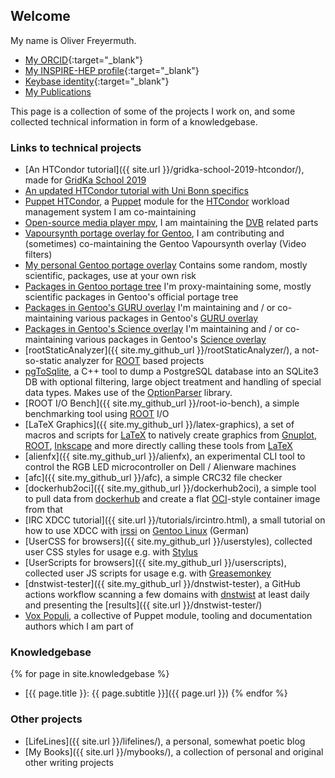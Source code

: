 ## Welcome

My name is Oliver Freyermuth. 

- [My ORCID](https://orcid.org/0000-0001-8053-6283){:target="_blank"}
- [My INSPIRE-HEP profile](https://inspirehep.net/authors/1908125){:target="_blank"}
- [Keybase identity](https://keybase.io/olifre){:target="_blank"}
- [My Publications](publications)

This page is a collection of some of the projects I work on, and some collected technical information in form of a knowledgebase. 

### Links to technical projects
- [An HTCondor tutorial]({{ site.url }}/gridka-school-2019-htcondor/), made for [GridKa School 2019](https://indico.scc.kit.edu/event/460/overview)
- [An updated HTCondor tutorial with Uni Bonn specifics](https://unibonn.github.io/htcondor-bonn/)
- [Puppet HTCondor](https://github.com/HEP-Puppet/htcondor), a [Puppet](https://puppet.com/) module for the [HTCondor](https://research.cs.wisc.edu/htcondor/) workload management system I am co-maintaining
- [Open-source media player mpv](https://mpv.io/), I am maintaining the [DVB](https://en.wikipedia.org/wiki/Digital_Video_Broadcasting) related parts
- [Vapoursynth portage overlay for Gentoo](https://github.com/4re/vapoursynth-portage), I am contributing and (sometimes) co-maintaining the Gentoo Vapoursynth overlay (Video filters)
- [My personal Gentoo portage overlay](https://github.com/olifre/olifre-portage) Contains some random, mostly scientific, packages, use at your own risk
- [Packages in Gentoo portage tree](https://repology.org/projects/?maintainer=o.freyermuth%40googlemail.com&inrepo=gentoo) I'm proxy-maintaining some, mostly scientific packages in Gentoo's official portage tree
- [Packages in Gentoo's GURU overlay](https://repology.org/projects/?maintainer=o.freyermuth%40googlemail.com&inrepo=gentoo_ovl_guru) I'm maintaining and / or co-maintaining various packages in Gentoo's [GURU overlay](https://wiki.gentoo.org/wiki/Project:GURU)
- [Packages in Gentoo's Science overlay](https://repology.org/projects/?maintainer=o.freyermuth%40googlemail.com&inrepo=gentoo_ovl_science) I'm maintaining and / or co-maintaining various packages in Gentoo's [Science overlay](https://wiki.gentoo.org/wiki/Project:Science)
- [rootStaticAnalyzer]({{ site.my_github_url }}/rootStaticAnalyzer/), a not-so-static analyzer for [ROOT](https://root.cern.ch) based projects
- [pgToSqlite](https://github.com/BGO-OD/pgToSqlite), a C++ tool to dump a PostgreSQL database into an SQLite3 DB with optional filtering, large object treatment and handling of special data types. Makes use of the [OptionParser](https://github.com/BGO-OD/OptionParser/) library.
- [ROOT I/O Bench]({{ site.my_github_url }}/root-io-bench), a simple benchmarking tool using [ROOT](https://root.cern.ch) I/O
- [LaTeX Graphics]({{ site.my_github_url }}/latex-graphics), a set of macros and scripts for [LaTeX](https://en.wikipedia.org/wiki/LaTeX) to natively create graphics from [Gnuplot](http://gnuplot.sourceforge.net/), [ROOT](https://root.cern.ch), [Inkscape](https://inkscape.org/) and more directly calling these tools from [LaTeX](https://en.wikipedia.org/wiki/LaTeX)
- [alienfx]({{ site.my_github_url }}/alienfx), an experimental CLI tool to control the RGB LED microcontroller on Dell / Alienware machines
- [afc]({{ site.my_github_url }}/afc), a simple CRC32 file checker
- [dockerhub2oci]({{ site.my_github_url }}/dockerhub2oci), a simple tool to pull data from [dockerhub](https://hub.docker.com/) and create a flat [OCI](https://www.opencontainers.org/)-style container image from that
- [IRC XDCC tutorial]({{ site.url }}/tutorials/ircintro.html), a small tutorial on how to use XDCC with [irssi](https://irssi.org/) on [Gentoo Linux](https://gentoo.org/) (German)
- [UserCSS for browsers]({{ site.my_github_url }}/userstyles), collected user CSS styles for usage e.g. with [Stylus](https://add0n.com/stylus.html)
- [UserScripts for browsers]({{ site.my_github_url }}/userscripts), collected user JS scripts for usage e.g. with [Greasemonkey](https://wiki.greasespot.net/Greasemonkey)
- [dnstwist-tester]({{ site.my_github_url }}/dnstwist-tester), a GitHub actions workflow scanning a few domains with [dnstwist](https://github.com/elceef/dnstwist) at least daily and presenting the [results]({{ site.url }}/dnstwist-tester/)
- [Vox Populi](https://voxpupuli.org/), a collective of Puppet module, tooling and documentation authors which I am part of

### Knowledgebase
{% for page in site.knowledgebase %}
- [{{ page.title }}: {{ page.subtitle }}]({{ page.url }})
{% endfor %}

### Other projects
- [LifeLines]({{ site.url }}/lifelines/), a personal, somewhat poetic blog
- [My Books]({{ site.url }}/mybooks/), a collection of personal and original other writing projects
